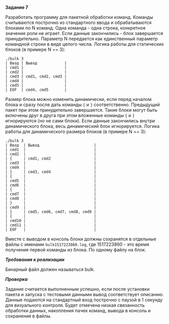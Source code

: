 **Задание 7**

Разработать программу для пакетной обработки команд. Команды считываются построчно из стандартного ввода и обрабатываются блоками по N команд. Одна команда - одна строка, конкретное значение роли не играет. Если данные закончились - блок завершается принудительно. Параметр N передается как единственный параметр командной строки в виде целого числа. Логика работы для статических блоков (в примере N == 3):

```
./bulk 3
| Ввод | Вывод            |
| cmd1 |                  |
| cmd2 |                  |
| cmd3 | cmd1, cmd2, cmd3 |
| cmd4 |                  |
| cmd5 |                  |
| EOF  | cmd4, cmd5       |
```

Размер блока можно изменить динамически, если перед началом блока и сразу после дать команды `{` и `}` соответственно. Предыдущий пакет при этом принудительно завершается. Такие блоки могут быть включены друг в друга при этом вложенные команды `{` и `}` игнорируются (но не сами блоки). Если данные закончились внутри динамического блока, весь динамический блок игнорируется. Логика работы для динамического размера блоков (в примере N == 3):

```
./bulk 3
| Ввод  | Вывод                        |
| cmd1  |                              |
| cmd2  |                              |
| {     | cmd1, cmd2                   |
| cmd3  |                              |
| cmd4  |                              |
| }     | cmd3, cmd4                   |
| {     |                              |
| cmd5  |                              |
| cmd6  |                              |
| {     |                              |
| cmd7  |                              |
| cmd8  |                              |
| }     |                              |
| cmd9  |                              |
| }     | cmd5, cmd6, cmd7, cmd8, cmd9 |
| {     |                              |
| cmd10 |                              |
| cmd11 |                              |
| EOF   |                              |
```

Вместе с выводом в консоль блоки должны сохранятся в отдельные файлы с именами `bulk1517223860.log`, где 1517223860 - это время получения первой команды из блока. По одному файлу на блок.


***Требования к реализации***

Бинарный файл должен называться bulk.

***Проверка***

Задание считается выполненным успешно, если после установки пакета и запуска с тестовыми данными вывод соответствует описанию. Данные подаются на стандартный вход построчно с паузой в 1 секунду для визуального контроля. Будет отмечена низкая связанность обработки данных, накопления пачек команд, вывода в консоль и сохранения в файлы.